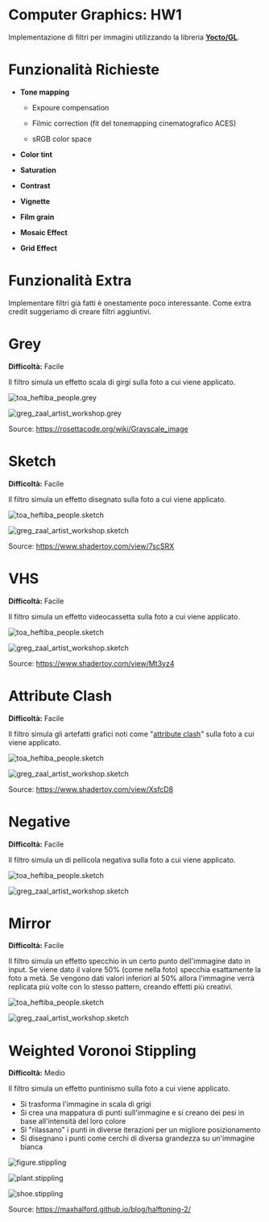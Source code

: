 
  

# Computer Graphics: HW1

Implementazione di filtri per immagini utilizzando la libreria [**Yocto/GL**](https://github.com/xelatihy/yocto-gl).

  

# Funzionalità Richieste

  

-  **Tone mapping**

	- Expoure compensation

	- Filmic correction (fit del tonemapping cinematografico ACES)

	- sRGB color space

-  **Color tint**

-  **Saturation**

-  **Contrast**

-  **Vignette**

-  **Film grain**

-  **Mosaic Effect**

-  **Grid Effect**

  

# Funzionalità Extra
Implementare filtri già fatti è onestamente poco interessante. Come extra credit suggeriamo di creare filtri aggiuntivi.
 # Grey
**Difficoltà:** Facile

Il filtro simula un effetto scala di girgi sulla foto a cui viene applicato.

![toa_heftiba_people.grey](extra/toa_heftiba_people.grey.jpg)

![greg_zaal_artist_workshop.grey](extra/greg_zaal_artist_workshop.grey.jpg)

Source: https://rosettacode.org/wiki/Grayscale_image

   

# Sketch

**Difficoltà:** Facile

Il filtro simula un effetto disegnato sulla foto a cui viene applicato.

![toa_heftiba_people.sketch](extra/toa_heftiba_people.sketch.jpg)

![greg_zaal_artist_workshop.sketch](extra/greg_zaal_artist_workshop.sketch.jpg)

Source: https://www.shadertoy.com/view/7scSRX

  

# VHS

**Difficoltà:** Facile

Il filtro simula un effetto videocassetta sulla foto a cui viene applicato.

![toa_heftiba_people.sketch](extra/toa_heftiba_people.vhs.jpg)

![greg_zaal_artist_workshop.sketch](extra/greg_zaal_artist_workshop.vhs.jpg)

Source: https://www.shadertoy.com/view/Mt3yz4

  

# Attribute Clash

**Difficoltà:** Facile

Il filtro simula gli artefatti grafici noti come "[attribute clash](https://en.wikipedia.org/wiki/Attribute_clash)" sulla foto a cui viene applicato.

![toa_heftiba_people.sketch](extra/toa_heftiba_people.clash.jpg)

![greg_zaal_artist_workshop.sketch](extra/greg_zaal_artist_workshop.clash.jpg)

Source: https://www.shadertoy.com/view/XsfcD8

  

# Negative

**Difficoltà:** Facile

Il filtro simula un di pellicola negativa sulla foto a cui viene applicato.

![toa_heftiba_people.sketch](extra/toa_heftiba_people.negative.jpg)

![greg_zaal_artist_workshop.sketch](extra/greg_zaal_artist_workshop.negative.jpg)

  

# Mirror
**Difficoltà:** Facile

Il filtro simula un effetto specchio in un certo punto dell'immagine dato in input. Se viene dato il valore 50% (come nella foto) specchia esattamente la foto a metà. Se vengono dati valori inferiori al 50% allora l'immagine verrà replicata più volte con lo stesso pattern, creando effetti più creativi.

![toa_heftiba_people.sketch](extra/toa_heftiba_people.mirror.jpg)

![greg_zaal_artist_workshop.sketch](extra/greg_zaal_artist_workshop.mirror.jpg)

# Weighted Voronoi Stippling
**Difficoltà:** Medio

Il filtro simula un effetto puntinismo sulla foto a cui viene applicato.

 - Si trasforma l'immagine in scala di grigi
 - Si crea una mappatura di punti sull'immagine e si creano dei pesi in base all'intensità del loro colore
 - Si "rilassano" i punti in diverse iterazioni per un migliore posizionamento
 - Si disegnano i punti come cerchi di diversa grandezza su un'immagine bianca 

![figure.stippling](extra/figure.stippling.png)

![plant.stippling](extra/plant.stippling.png)

![shoe.stippling](extra/shoe.stippling.png)

Source: https://maxhalford.github.io/blog/halftoning-2/
